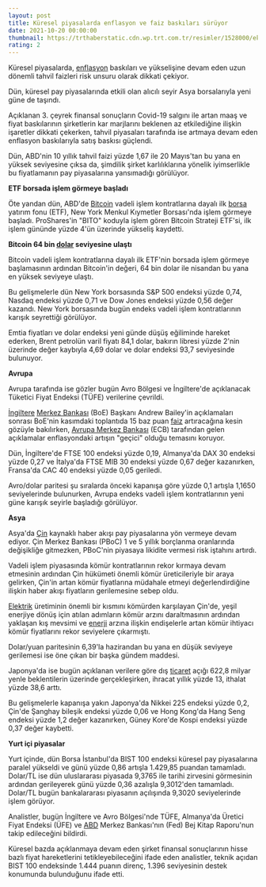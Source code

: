 ```yaml
--- 
layout: post
title: Küresel piyasalarda enflasyon ve faiz baskıları sürüyor
date: 2021-10-20 00:00:00
thumbnail: https://trthaberstatic.cdn.wp.trt.com.tr/resimler/1528000/ekonomi-buyume-grafik-getty-1529868.jpg
rating: 2
---
```

<p>
	Küresel piyasalarda, <a href="https://www.trthaber.com/etiket/enflasyon/" target="_blank">enflasyon</a> baskıları ve yükselişine devam eden uzun dönemli tahvil faizleri risk unsuru olarak dikkati çekiyor.</p>
<p>
	Dün, küresel pay piyasalarında etkili olan alıcılı seyir Asya borsalarıyla yeni güne de taşındı.</p>
<p>
	Açıklanan 3. çeyrek finansal sonuçların Covid-19 salgını ile artan maaş ve fiyat baskılarının şirketlerin kar marjlarını beklenen az etkilediğine ilişkin işaretler dikkati çekerken, tahvil piyasaları tarafında ise artmaya devam eden enflasyon baskılarıyla satış baskısı güçlendi.</p>
<p>
	Dün, ABD'nin 10 yıllık tahvil faizi yüzde 1,67 ile 20 Mayıs'tan bu yana en yüksek seviyesine çıksa da, şimdilik şirket karlılıklarına yönelik iyimserlikle bu fiyatlamanın pay piyasalarına yansımadığı görülüyor.</p>
<p>
	<strong>ETF borsada işlem görmeye başladı</strong></p>
<p>
	Öte yandan dün, ABD'de <a href="https://www.trthaber.com/etiket/bitcoin/" target="_blank">Bitcoin</a> vadeli işlem kontratlarına dayalı ilk <a href="https://www.trthaber.com/etiket/borsa/" target="_blank">borsa</a> yatırım fonu (ETF), New York Menkul Kıymetler Borsası'nda işlem görmeye başladı. ProShares'in "BITO" koduyla işlem gören Bitcoin Strateji ETF'si, ilk işlem gününde yüzde 4'ün üzerinde yükseliş kaydetti.</p>
<p>
	<strong>Bitcoin 64 bin <a href="https://www.trthaber.com/etiket/dolar/" target="_blank">dolar</a> seviyesine ulaştı</strong></p>
<p>
	Bitcoin vadeli işlem kontratlarına dayalı ilk ETF'nin borsada işlem görmeye başlamasının ardından Bitcoin'in değeri, 64 bin dolar ile nisandan bu yana en yüksek seviyeye ulaştı.</p>
<p>
	Bu gelişmelerle dün New York borsasında S&P 500 endeksi yüzde 0,74, Nasdaq endeksi yüzde 0,71 ve Dow Jones endeksi yüzde 0,56 değer kazandı. New York borsasında bugün endeks vadeli işlem kontratlarının karışık seyrettiği görülüyor.</p>
<p>
	Emtia fiyatları ve dolar endeksi yeni günde düşüş eğiliminde hareket ederken, Brent petrolün varil fiyatı 84,1 dolar, bakırın libresi yüzde 2'nin üzerinde değer kaybıyla 4,69 dolar ve dolar endeksi 93,7 seviyesinde bulunuyor.</p>
<p>
	<strong>Avrupa</strong></p>
<p>
	Avrupa tarafında ise gözler bugün Avro Bölgesi ve İngiltere'de açıklanacak Tüketici Fiyat Endeksi (TÜFE) verilerine çevrildi.</p>
<p>
	<a href="https://www.trthaber.com/etiket/ingiltere/" target="_blank">İngiltere</a> <a href="https://www.trthaber.com/etiket/merkez-bankasi/" target="_blank">Merkez Bankası</a> (BoE) Başkanı Andrew Bailey'in açıklamaları sonrası BoE'nin kasımdaki toplantıda 15 baz puan <a href="https://www.trthaber.com/etiket/faiz/" target="_blank">faiz</a> artıracağına kesin gözüyle bakılırken, <a href="https://www.trthaber.com/etiket/avrupa-merkez-bankasi/" target="_blank">Avrupa Merkez Bankası</a> (ECB) tarafından gelen açıklamalar enflasyondaki artışın "geçici" olduğu temasını koruyor.</p>
<p>
	Dün, İngiltere'de FTSE 100 endeksi yüzde 0,19, Almanya'da DAX 30 endeksi yüzde 0,27 ve İtalya'da FTSE MIB 30 endeksi yüzde 0,67 değer kazanırken, Fransa'da CAC 40 endeksi yüzde 0,05 geriledi.</p>
<p>
	Avro/dolar paritesi şu sıralarda önceki kapanışa göre yüzde 0,1 artışla 1,1650 seviyelerinde bulunurken, Avrupa endeks vadeli işlem kontratlarının yeni güne karışık seyirle başladığı görülüyor.</p>
<p>
	<strong>Asya</strong></p>
<p>
	Asya'da <a href="https://www.trthaber.com/etiket/cin/" target="_blank">Çin</a> kaynaklı haber akışı pay piyasalarına yön vermeye devam ediyor. Çin Merkez Bankası (PBoC) 1 ve 5 yıllık borçlanma oranlarında değişikliğe gitmezken, PBoC'nin piyasaya likidite vermesi risk iştahını artırdı.</p>
<p>
	Vadeli işlem piyasasında kömür kontratlarının rekor kırmaya devam etmesinin ardından Çin hükümeti önemli kömür üreticileriyle bir araya gelirken, Çin'in artan kömür fiyatlarına müdahale etmeyi değerlendirdiğine ilişkin haber akışı fiyatların gerilemesine sebep oldu.</p>
<p>
	<a href="https://www.trthaber.com/etiket/elektrik/" target="_blank">Elektrik</a> üretiminin önemli bir kısmını kömürden karşılayan Çin'de, yeşil enerjiye dönüş için atılan adımların kömür arzını daraltmasının ardından yaklaşan kış mevsimi ve <a href="https://www.trthaber.com/etiket/enerji/" target="_blank">enerji</a> arzına ilişkin endişelerle artan kömür ihtiyacı kömür fiyatlarını rekor seviyelere çıkarmıştı.</p>
<p>
	Dolar/yuan paritesinin 6,39'la hazirandan bu yana en düşük seviyeye gerilemesi ise öne çıkan bir başka gündem maddesi.</p>
<p>
	Japonya'da ise bugün açıklanan verilere göre dış <a href="https://www.trthaber.com/etiket/ticaret/" target="_blank">ticaret</a> açığı 622,8 milyar yenle beklentilerin üzerinde gerçekleşirken, ihracat yıllık yüzde 13, ithalat yüzde 38,6 arttı.</p>
<p>
	Bu gelişmelerle kapanışa yakın Japonya'da Nikkei 225 endeksi yüzde 0,2, Çin'de Şanghay bileşik endeksi yüzde 0,06 ve Hong Kong'da Hang Seng endeksi yüzde 1,2 değer kazanırken, Güney Kore'de Kospi endeksi yüzde 0,37 değer kaybetti.</p>
<p>
	<strong>Yurt içi piyasalar</strong></p>
<p>
	Yurt içinde, dün Borsa İstanbul'da BIST 100 endeksi küresel pay piyasalarına paralel yükseldi ve günü yüzde 0,86 artışla 1.429,85 puandan tamamladı. Dolar/TL ise dün uluslararası piyasada 9,3765 ile tarihi zirvesini görmesinin ardından gerileyerek günü yüzde 0,36 azalışla 9,3012'den tamamladı. Dolar/TL bugün bankalararası piyasanın açılışında 9,3020 seviyelerinde işlem görüyor.</p>
<p>
	Analistler, bugün İngiltere ve Avro Bölgesi'nde TÜFE, Almanya'da Üretici Fiyat Endeksi (ÜFE) ve <a href="https://www.trthaber.com/etiket/abd/" target="_blank">ABD</a> Merkez Bankası'nın (Fed) Bej Kitap Raporu'nun takip edileceğini bildirdi.</p>
<p>
	Küresel bazda açıklanmaya devam eden şirket finansal sonuçlarının hisse bazlı fiyat hareketlerini tetikleyebileceğini ifade eden analistler, teknik açıdan BIST 100 endeksinde 1.444 puanın direnç, 1.396 seviyesinin destek konumunda bulunduğunu ifade etti.</p>